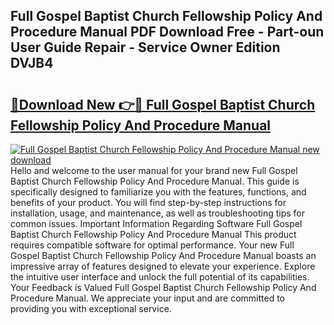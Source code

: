 ## Full Gospel Baptist Church Fellowship Policy And Procedure Manual PDF Download Free - Part-oun User Guide Repair - Service Owner Edition DVJB4

# <h2><a href="http://bc20022.oget.top/?id=Full+Gospel+Baptist+Church+Fellowship+Policy+And+Procedure+Manual">🔗Download New 👉🔴 Full Gospel Baptist Church Fellowship Policy And Procedure Manual</a></h2>

[![Full Gospel Baptist Church Fellowship Policy And Procedure Manual new download](https://i.imgur.com/5g1atiW.png)](http://bc20022.oget.top/?id=Full+Gospel+Baptist+Church+Fellowship+Policy+And+Procedure+Manual)
Hello and welcome to the user manual for your brand new Full Gospel Baptist Church Fellowship Policy And Procedure Manual. This guide is specifically designed to familiarize you with the features, functions, and benefits of your product. You will find step-by-step instructions for installation, usage, and maintenance, as well as troubleshooting tips for common issues. Important Information Regarding Software Full Gospel Baptist Church Fellowship Policy And Procedure Manual This product requires compatible software for optimal performance. Your new Full Gospel Baptist Church Fellowship Policy And Procedure Manual boasts an impressive array of features designed to elevate your experience. Explore the intuitive user interface and unlock the full potential of its capabilities. Your Feedback is Valued Full Gospel Baptist Church Fellowship Policy And Procedure Manual. We appreciate your input and are committed to providing you with exceptional service.
